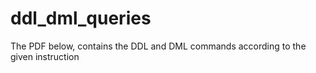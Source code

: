 # ddl_dml_queries
The PDF below, contains the DDL and DML commands according to the given instruction
